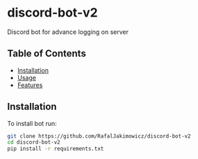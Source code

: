 # discord-bot-v2

Discord bot for advance logging on server

## Table of Contents
- [Installation](#installation)
- [Usage](#usage)
- [Features](#features)

## Installation

To install bot run:

```bash
git clone https://github.com/RafalJakimowicz/discord-bot-v2
cd discord-bot-v2
pip install -r requirements.txt